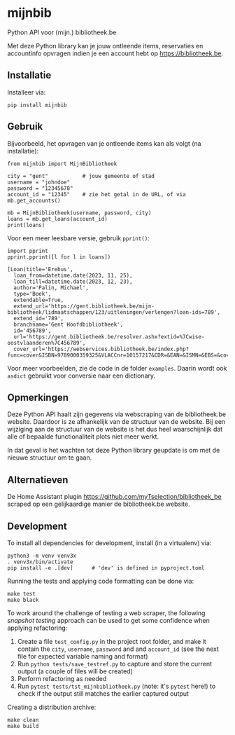# mijnbib

Python API voor (mijn.) bibliotheek.be

Met deze Python library kan je jouw ontleende items, reservaties en
accountinfo opvragen indien je een account hebt op <https://bibliotheek.be>.

## Installatie

Installeer via:

    pip install mijnbib

## Gebruik

Bijvoorbeeld, het opvragen van je ontleende items kan als volgt (na installatie):

    from mijnbib import MijnBibliotheek

    city = "gent"           # jouw gemeente of stad
    username = "johndoe"
    password = "12345678"
    account_id = "12345"    # zie het getal in de URL, of via mb.get_accounts()

    mb = MijnBibliotheek(username, password, city)
    loans = mb.get_loans(account_id)
    print(loans)

Voor een meer leesbare versie, gebruik `pprint()`:

    import pprint
    pprint.pprint([l for l in loans])

    [Loan(title='Erebus',
      loan_from=datetime.date(2023, 11, 25),
      loan_till=datetime.date(2023, 12, 23),
      author='Palin, Michael',
      type='Boek',
      extendable=True,
      extend_url='https://gent.bibliotheek.be/mijn-bibliotheek/lidmaatschappen/123/uitleningen/verlengen?loan-ids=789',
      extend_id='789',
      branchname='Gent Hoofdbibliotheek',
      id='456789',
      url='https://gent.bibliotheek.be/resolver.ashx?extid=%7Cwise-oostvlaanderen%7C456789',
      cover_url='https://webservices.bibliotheek.be/index.php?func=cover&ISBN=9789000359325&VLACCnr=10157217&CDR=&EAN=&ISMN=&EBS=&coversize=medium')]



Voor meer voorbeelden, zie de code in de folder `examples`.
Daarin wordt ook `asdict` gebruikt voor conversie naar een dictionary.

## Opmerkingen

Deze Python API haalt zijn gegevens via webscraping van de bibliotheek.be website.
Daardoor is ze afhankelijk van de structuur van de website. Bij een wijziging aan
de structuur van de website is het dus heel waarschijnlijk dat alle of bepaalde
functionaliteit plots niet meer werkt.

In dat geval is het wachten tot deze Python library geupdate is om met de nieuwe
structuur om te gaan.

## Alternatieven

De Home Assistant plugin <https://github.com/myTselection/bibliotheek_be> scraped
op een gelijkaardige manier de bibliotheek.be website.

## Development

To install all dependencies for development, install (in a virtualenv) via:

    python3 -m venv venv3x
    . venv3x/bin/activate
    pip install -e .[dev]      # 'dev' is defined in pyproject.toml

Running the tests and applying code formatting can be done via:

    make test
    make black

To work around the challenge of testing a web scraper, the following *snapshot
testing* approach can be used to get some confidence when applying refactoring:

1. Create a file `test_config.py` in the project root folder, and make it contain
  the `city`, `username`, `password` and and `account_id` (see the next file for
  expected variable naming and format)
2. Run `python tests/save_testref.py` to capture and store the current output
   (a couple of files will be created)
4. Perform refactoring as needed
5. Run `pytest tests/tst_mijnbibliotheek.py` (note: it's `pytest` here!) to check
   if the output still matches the earlier captured output

Creating a distribution archive:

    make clean
    make build
